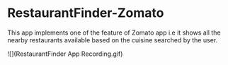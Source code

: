 # RestaurantFinder-Zomato
This app implements one of the feature of Zomato app i.e it shows all the nearby restaurants available based on the cuisine searched by the user.

![](RestaurantFinder App Recording.gif)
